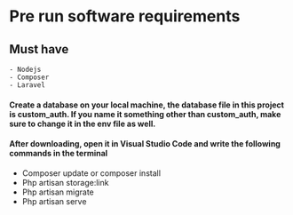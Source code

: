# Pre run software requirements
## Must have 
    - Nodejs
    - Composer
    - Laravel


#### Create a database on your local machine, the database file in this project is custom_auth. If you name it something other than custom_auth, make sure to change it in the env file as well.
#### After downloading, open it in Visual Studio Code and write the following commands in the terminal
- Composer update or composer install
- Php artisan storage:link
- Php artisan migrate
- Php artisan serve
